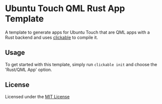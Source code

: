 # Ubuntu Touch QML Rust App Template

A template to generate apps for Ubuntu Touch that are QML apps with a Rust backend
and uses [clickable](http://clickable.bhdouglass.com/en/latest/) to compile it.

## Usage

To get started with this template, simply run `clickable init` and choose the
'Rust/QML App' option.

## License

Licensed under the [MIT License](LICENSE.MIT)

